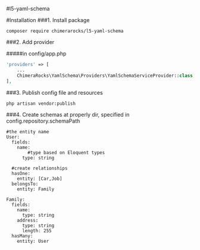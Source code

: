 #l5-yaml-schema

#Installation
###1. Install package

```
composer require chimerarocks/l5-yaml-schema
```

###2. Add provider

#####in config/app.php

```php
'providers' => [
    ...
    ChimeraRocks\YamlSchema\Providers\YamlSchemaServiceProvider::class,
],
```

###3. Publish config file and resources

```
php artisan vendor:publish
```

###4. Create schemas at properly dir, specified in config.repository.schemaPath
```
#the entity name
User:
  fields:
    name:
        #type based on Eloquent types
      type: string

  #create relationships
  hasOne:
    entity: [Car,Job]
  belongsTo:
    entity: Family

Family:
  fields:
    name:
      type: string
    address:
      type: string
      length: 255
  hasMany:
    entity: User
```